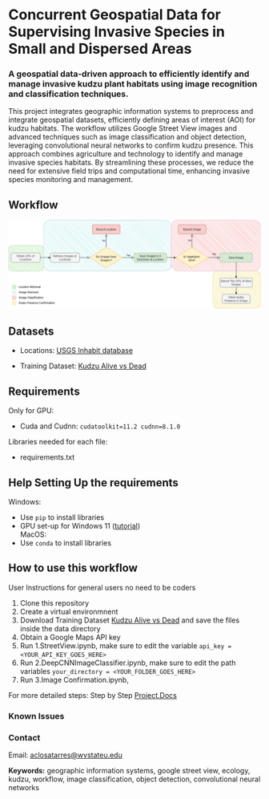# Concurrent Geospatial Data for Supervising Invasive Species in Small and Dispersed Areas 

### A geospatial data-driven approach to efficiently identify and manage invasive kudzu plant habitats using image recognition and classification techniques.

This project integrates geographic information systems to preprocess and integrate geospatial datasets, efficiently defining areas of interest (AOI) for kudzu habitats. The workflow utilizes Google Street View images and advanced techniques such as image classification and object detection, leveraging convolutional neural networks to confirm kudzu presence. This approach combines agriculture and technology to identify and manage invasive species habitats. By streamlining these processes, we reduce the need for extensive field trips and computational time, enhancing invasive species monitoring and management.


## Workflow
![Workflow of our proposed model](Workflow.png)

## Datasets
- Locations: [USGS Inhabit database](https://gis.usgs.gov/inhabit/)

- Training Dataset: [Kudzu Alive vs Dead](https://www.kaggle.com/datasets/albaclosatarres/alive-vs-dead-kudzu-vegetation) 

## Requirements
Only for GPU:
- Cuda and Cudnn: `cudatoolkit=11.2 cudnn=8.1.0 `

Libraries needed for each file:
- requirements.txt

## Help Setting Up the requirements
Windows:
- Use `pip` to install libraries
- GPU set-up for Windows 11 ([tutorial](https://www.xda-developers.com/use-gpu-jupyter-notebook/))  
MacOS:
- Use `conda` to install libraries


## How to use this workflow
User Instructions for general users no need to be coders
1. Clone this repository
2. Create a virtual environmnent
3. Download Training Dataset [Kudzu Alive vs Dead](https://www.kaggle.com/datasets/albaclosatarres/alive-vs-dead-kudzu-vegetation) and save the files inside the data directory
4. Obtain a Google Maps API key
5. Run 1.StreetView.ipynb, make sure to edit the variable `api_key = <YOUR_API_KEY_GOES_HERE>`
6. Run 2.DeepCNNImageClassifier.ipynb, make sure to edit the path variables `your_directory = <YOUR_FOLDER_GOES_HERE>`
7. Run 3.Image Confirmation.ipynb, 

For more detailed steps: Step by Step [Project.Docs](https://www.kaggle.com/datasets/albaclosatarres/alive-vs-dead-kudzu-vegetation) 



### Known Issues

### Contact
Email: aclosatarres@wvstateu.edu




**Keywords:** geographic information systems, google street view, ecology, kudzu, workflow,
image classification, object detection, convolutional neural networks
